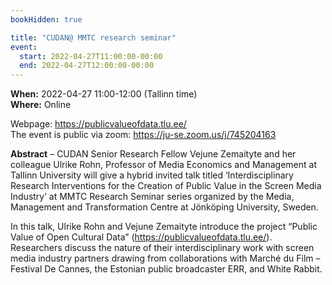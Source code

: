 ```yaml
---
bookHidden: true

title: "CUDAN@ MMTC research seminar"
event:
  start: 2022-04-27T11:00:00-00:00
  end: 2022-04-27T12:00:00-00:00
---
```


**When:** 2022-04-27 11:00-12:00 (Tallinn time)  
**Where:** Online  

Webpage: https://publicvalueofdata.tlu.ee/   
The event is public via zoom: https://ju-se.zoom.us/j/745204163  

<!--more-->
**Abstract** – CUDAN Senior Research Fellow Vejune Zemaityte and her colleague Ulrike Rohn, Professor of Media Economics and Management at Tallinn University will give a hybrid invited talk titled ‘Interdisciplinary Research Interventions for the Creation of Public Value in the Screen Media Industry’ at MMTC Research Seminar series organized by the Media, Management and Transformation Centre at Jönköping University, Sweden.

In this talk, Ulrike Rohn and Vejune Zemaityte introduce the project “Public Value of Open Cultural Data” (https://publicvalueofdata.tlu.ee/). Researchers discuss the nature of their interdisciplinary work with screen media industry partners drawing from collaborations with Marché du Film – Festival De Cannes, the Estonian public broadcaster ERR, and White Rabbit.
